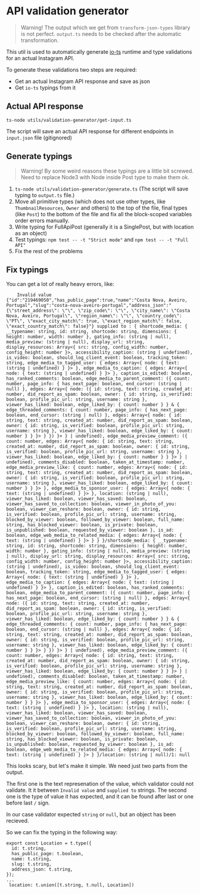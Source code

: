 # API validation generator

> Warning! The output which we get from `transform-json-types` library is not perfect. `output.ts` needs to be checked after the automatic transformation.

This util is used to automatically generate [io-ts](https://github.com/gcanti/io-ts) runtime and type validations for an actual Instagram API. 

To generate these validations two steps are required:

*   Get an actual Instagram API response and save as json
*   Get `io-ts` typings from it

## Actual API response

`ts-node utils/validation-generator/get-input.ts` 

The script will save an actual API response for different endpoints in `input.json` file (gitignored)

## Generate typings

> Warning! By some weird reasons these typings are a little bit screwed. Need to replace Node3 with Node inside Post type to make them ok.

1. `ts-node utils/validation-generator/generate.ts` (The script will save typing to `output.ts` file.)
1. Move all primitive types (which does not use other types, like `ThumbnailResources`, `Owner` and others) to the top of the file, final types (like `Post`) to the bottom of the file and fix all the block-scoped variables order errors manually.
1. Write typing for FullApiPost (generally it is a SinglePost, but with location as an object)
1. Test typings: `npm test -- -t "Strict mode"` and `npm test -- -t "Full API"`
1. Fix the rest of the problems

## Fix typings

You can get a lot of really heavy errors, like:

```
    Invalid value {"id":"219469050","has_public_page":true,"name":"Costa Nova, Aveiro, Portugal","slug":"costa-nova-aveiro-portugal","address_json":"{\"street_address\": \"\", \"zip_code\": \"\", \"city_name\": \"Costa Nova, Aveiro, Portugal\", \"region_name\": \"\", \"country_code\": \"PT\", \"exact_city_match\": true, \"exact_region_match\": false, \"exact_country_match\": false}"} supplied to : { shortcode_media: { __typename: string, id: string, shortcode: string, dimensions: { height: number, width: number }, gating_info: (string | null), media_preview: (string | null), display_url: string, display_resources: Array<{ src: string, config_width: number, config_height: number }>, accessibility_caption: (string | undefined), is_video: boolean, should_log_client_event: boolean, tracking_token: string, edge_media_to_tagged_user: { edges: Array<{ node: { text: (string | undefined) } }> }, edge_media_to_caption: { edges: Array<{ node: { text: (string | undefined) } }> }, caption_is_edited: boolean, has_ranked_comments: boolean, edge_media_to_parent_comment: ({ count: number, page_info: { has_next_page: boolean, end_cursor: (string | null) }, edges: Array<{ node: ({ id: string, text: string, created_at: number, did_report_as_spam: boolean, owner: { id: string, is_verified: boolean, profile_pic_url: string, username: string }, viewer_has_liked: boolean, edge_liked_by: { count: number } } & { edge_threaded_comments: { count: number, page_info: { has_next_page: boolean, end_cursor: (string | null) }, edges: Array<{ node: { id: string, text: string, created_at: number, did_report_as_spam: boolean, owner: { id: string, is_verified: boolean, profile_pic_url: string, username: string }, viewer_has_liked: boolean, edge_liked_by: { count: number } } }> } }) }> } | undefined), edge_media_preview_comment: ({ count: number, edges: Array<{ node: { id: string, text: string, created_at: number, did_report_as_spam: boolean, owner: { id: string, is_verified: boolean, profile_pic_url: string, username: string }, viewer_has_liked: boolean, edge_liked_by: { count: number } } }> } | undefined), comments_disabled: boolean, taken_at_timestamp: number, edge_media_preview_like: { count: number, edges: Array<{ node: { id: string, text: string, created_at: number, did_report_as_spam: boolean, owner: { id: string, is_verified: boolean, profile_pic_url: string, username: string }, viewer_has_liked: boolean, edge_liked_by: { count: number } } }> }, edge_media_to_sponsor_user: { edges: Array<{ node: { text: (string | undefined) } }> }, location: (string | null), viewer_has_liked: boolean, viewer_has_saved: boolean, viewer_has_saved_to_collection: boolean, viewer_in_photo_of_you: boolean, viewer_can_reshare: boolean, owner: { id: string, is_verified: boolean, profile_pic_url: string, username: string, blocked_by_viewer: boolean, followed_by_viewer: boolean, full_name: string, has_blocked_viewer: boolean, is_private: boolean, is_unpublished: boolean, requested_by_viewer: boolean }, is_ad: boolean, edge_web_media_to_related_media: { edges: Array<{ node: { text: (string | undefined) } }> } } }/shortcode_media: { __typename: string, id: string, shortcode: string, dimensions: { height: number, width: number }, gating_info: (string | null), media_preview: (string | null), display_url: string, display_resources: Array<{ src: string, config_width: number, config_height: number }>, accessibility_caption: (string | undefined), is_video: boolean, should_log_client_event: boolean, tracking_token: string, edge_media_to_tagged_user: { edges: Array<{ node: { text: (string | undefined) } }> }, edge_media_to_caption: { edges: Array<{ node: { text: (string | undefined) } }> }, caption_is_edited: boolean, has_ranked_comments: boolean, edge_media_to_parent_comment: ({ count: number, page_info: { has_next_page: boolean, end_cursor: (string | null) }, edges: Array<{ node: ({ id: string, text: string, created_at: number, did_report_as_spam: boolean, owner: { id: string, is_verified: boolean, profile_pic_url: string, username: string }, viewer_has_liked: boolean, edge_liked_by: { count: number } } & { edge_threaded_comments: { count: number, page_info: { has_next_page: boolean, end_cursor: (string | null) }, edges: Array<{ node: { id: string, text: string, created_at: number, did_report_as_spam: boolean, owner: { id: string, is_verified: boolean, profile_pic_url: string, username: string }, viewer_has_liked: boolean, edge_liked_by: { count: number } } }> } }) }> } | undefined), edge_media_preview_comment: ({ count: number, edges: Array<{ node: { id: string, text: string, created_at: number, did_report_as_spam: boolean, owner: { id: string, is_verified: boolean, profile_pic_url: string, username: string }, viewer_has_liked: boolean, edge_liked_by: { count: number } } }> } | undefined), comments_disabled: boolean, taken_at_timestamp: number, edge_media_preview_like: { count: number, edges: Array<{ node: { id: string, text: string, created_at: number, did_report_as_spam: boolean, owner: { id: string, is_verified: boolean, profile_pic_url: string, username: string }, viewer_has_liked: boolean, edge_liked_by: { count: number } } }> }, edge_media_to_sponsor_user: { edges: Array<{ node: { text: (string | undefined) } }> }, location: (string | null), viewer_has_liked: boolean, viewer_has_saved: boolean, viewer_has_saved_to_collection: boolean, viewer_in_photo_of_you: boolean, viewer_can_reshare: boolean, owner: { id: string, is_verified: boolean, profile_pic_url: string, username: string, blocked_by_viewer: boolean, followed_by_viewer: boolean, full_name: string, has_blocked_viewer: boolean, is_private: boolean, is_unpublished: boolean, requested_by_viewer: boolean }, is_ad: boolean, edge_web_media_to_related_media: { edges: Array<{ node: { text: (string | undefined) } }> } }/location: (string | null)/1: null
```

This looks scary, but let's make it simple. We need just two parts from the output. 

The first one is the text represenation of the value, which validator could not validate. It it between `Invalid value` and `supplied to` strings.
The second one is the type of value it has expected, and it can be found after last or one before last `/` sign.

In our case validator expected `string` or `null`, but an object has been recieved.

So we can fix the typing in the following way:

```
export const Location = t.type({
  id: t.string,
  has_public_page: t.boolean,
  name: t.string,
  slug: t.string,
  address_json: t.string,
});
...
 location: t.union([t.string, t.null, Location])

```
